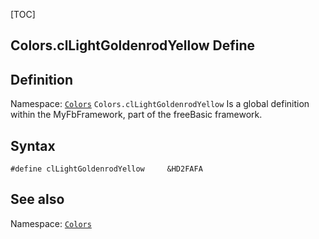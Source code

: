 [TOC]
## Colors.clLightGoldenrodYellow Define

## Definition
Namespace: [`Colors`](Colors.md)
`Colors.clLightGoldenrodYellow` Is a global definition within the MyFbFramework, part of the freeBasic framework.
## Syntax

```freeBasic
#define clLightGoldenrodYellow     &HD2FAFA
```

## See also
Namespace: [`Colors`](Colors.md)
